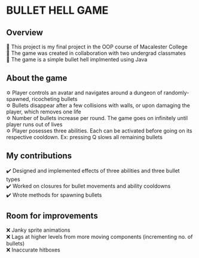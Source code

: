 # BULLET HELL GAME

## Overview
🌟 This project is my final project in the OOP course of Macalester College<br>
🌟 The game was created in collaboration with two undergrad classmates<br>
🌟 The game is a simple bullet hell implmented using Java

## About the game
✡️ Player controls an avatar and navigates around a dungeon of randomly-spawned, ricocheting bullets<br>
✡️ Bullets disappear after a few collisions with walls, or upon damaging the player, which removes one life<br>
✡️ Number of bullets increase per round. The game goes on infinitely until player runs out of lives<br>
✡️ Player posesses three abilities. Each can be activated before going on its respective cooldown. Ex: pressing Q slows all remaining bullets

## My contributions
✔️ Designed and implemented effects of three abilities and three bullet types<br>
✔️ Worked on closures for bullet movements and ability cooldowns<br>
✔️ Wrote methods for spawning bullets

## Room for improvements
❌ Janky sprite animations<br>
❌ Lags at higher levels from more moving components (incrementing no. of bullets)<br>
❌ Inaccurate hitboxes
